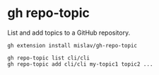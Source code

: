 # gh repo-topic

List and add topics to a GitHub repository.

```
gh extension install mislav/gh-repo-topic

gh repo-topic list cli/cli
gh repo-topic add cli/cli my-topic1 topic2 ...
```